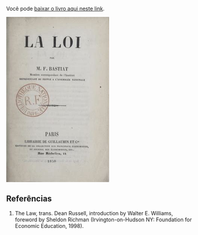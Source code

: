 



Você pode [baixar o livro aqui neste link](https://oll.libertyfund.org/title/bastiat-the-law#lf0180_head_078).

![A Lei cover](/assets/2020/bastiat.jpeg)

## Referências

1. The Law, trans. Dean Russell, introduction by Walter E. Williams, foreword by Sheldon Richman (Irvington-on-Hudson NY: Foundation for Economic Education, 1998).
